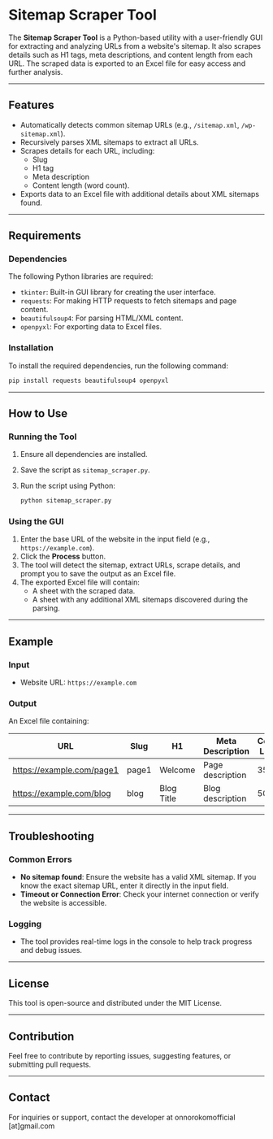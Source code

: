 # Sitemap Scraper Tool

The **Sitemap Scraper Tool** is a Python-based utility with a user-friendly GUI for extracting and analyzing URLs from a website's sitemap. It also scrapes details such as H1 tags, meta descriptions, and content length from each URL. The scraped data is exported to an Excel file for easy access and further analysis.

---

## Features
- Automatically detects common sitemap URLs (e.g., `/sitemap.xml`, `/wp-sitemap.xml`).
- Recursively parses XML sitemaps to extract all URLs.
- Scrapes details for each URL, including:
  - Slug
  - H1 tag
  - Meta description
  - Content length (word count).
- Exports data to an Excel file with additional details about XML sitemaps found.

---

## Requirements

### Dependencies
The following Python libraries are required:

- `tkinter`: Built-in GUI library for creating the user interface.
- `requests`: For making HTTP requests to fetch sitemaps and page content.
- `beautifulsoup4`: For parsing HTML/XML content.
- `openpyxl`: For exporting data to Excel files.

### Installation
To install the required dependencies, run the following command:

```bash
pip install requests beautifulsoup4 openpyxl
```

---

## How to Use

### Running the Tool
1. Ensure all dependencies are installed.
2. Save the script as `sitemap_scraper.py`.
3. Run the script using Python:

   ```bash
   python sitemap_scraper.py
   ```

### Using the GUI
1. Enter the base URL of the website in the input field (e.g., `https://example.com`).
2. Click the **Process** button.
3. The tool will detect the sitemap, extract URLs, scrape details, and prompt you to save the output as an Excel file.
4. The exported Excel file will contain:
   - A sheet with the scraped data.
   - A sheet with any additional XML sitemaps discovered during the parsing.

---

## Example

### Input
- Website URL: `https://example.com`

### Output
An Excel file containing:

| URL                          | Slug            | H1          | Meta Description   | Content Length |
|------------------------------|-----------------|-------------|--------------------|----------------|
| https://example.com/page1    | page1           | Welcome     | Page description   | 350            |
| https://example.com/blog     | blog            | Blog Title  | Blog description   | 500            |

---

## Troubleshooting

### Common Errors

- **No sitemap found**: Ensure the website has a valid XML sitemap. If you know the exact sitemap URL, enter it directly in the input field.
- **Timeout or Connection Error**: Check your internet connection or verify the website is accessible.

### Logging
- The tool provides real-time logs in the console to help track progress and debug issues.

---

## License
This tool is open-source and distributed under the MIT License.

---

## Contribution
Feel free to contribute by reporting issues, suggesting features, or submitting pull requests.

---

## Contact
For inquiries or support, contact the developer at onnorokomofficial [at]gmail.com
